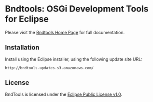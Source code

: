 Bndtools: OSGi Development Tools for Eclipse
=====================

Please visit the [Bndtools Home Page](http://njbartlett.github.com/bndtools.html) for full documentation.

Installation
------------

Install using the Eclipse installer, using the following update site URL:

	http://bndtools-updates.s3.amazonaws.com/

License
-------

BndTools is licensed under the [Eclipse Public License v1.0](http://www.eclipse.org/legal/epl-v10.html).

